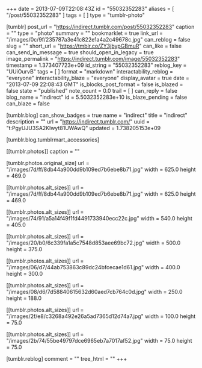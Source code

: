 +++
date = 2013-07-09T22:08:43Z
id = "55032352283"
aliases = [ "/post/55032352283" ]
tags = [ ]
type = "tumblr-photo"

[tumblr]
post_url = "https://indirect.tumblr.com/post/55032352283"
caption = ""
type = "photo"
summary = ""
bookmarklet = true
link_url = "/images/0c/9f/235787a3e41c822e1a4a2c49678c.jpg"
can_reblog = false
slug = ""
short_url = "https://tmblr.co/ZY3jbypGBmuR"
can_like = false
can_send_in_message = true
should_open_in_legacy = true
image_permalink = "https://indirect.tumblr.com/image/55032352283"
timestamp = 1.373407723e+09
id_string = "55032352283"
reblog_key = "UUiOurvB"
tags = [ ]
format = "markdown"
interactability_reblog = "everyone"
interactability_blaze = "everyone"
display_avatar = true
date = "2013-07-09 22:08:43 GMT"
is_blocks_post_format = false
is_blazed = false
state = "published"
note_count = 0.0
trail = [ ]
can_reply = false
blog_name = "indirect"
id = 5.5032352283e+10
is_blaze_pending = false
can_blaze = false

[tumblr.blog]
can_show_badges = true
name = "indirect"
title = "indirect"
description = ""
url = "https://indirect.tumblr.com/"
uuid = "t:PgyUJU3SA2Klwyt81UWAwQ"
updated = 1.738205153e+09

[tumblr.blog.tumblrmart_accessories]

[[tumblr.photos]]
caption = ""

[tumblr.photos.original_size]
url = "/images/7d/ff/8db44a900dd9b109ed7b6ebe8b71.jpg"
width = 625.0
height = 469.0

[[tumblr.photos.alt_sizes]]
url = "/images/7d/ff/8db44a900dd9b109ed7b6ebe8b71.jpg"
width = 625.0
height = 469.0

[[tumblr.photos.alt_sizes]]
url = "/images/74/91/a5a14f49f1fd4491733940ecc22c.jpg"
width = 540.0
height = 405.0

[[tumblr.photos.alt_sizes]]
url = "/images/20/b0/6c339fa1a5c7548d853aee69bc72.jpg"
width = 500.0
height = 375.0

[[tumblr.photos.alt_sizes]]
url = "/images/06/d7/44ab753863c89dc24bfcecae1d61.jpg"
width = 400.0
height = 300.0

[[tumblr.photos.alt_sizes]]
url = "/images/08/d6/7d58840615632d60aed7cb764c0d.jpg"
width = 250.0
height = 188.0

[[tumblr.photos.alt_sizes]]
url = "/images/2f/e8/c3268a492e26a5ad7365d12d74a7.jpg"
width = 100.0
height = 75.0

[[tumblr.photos.alt_sizes]]
url = "/images/2b/74/55be49797dce6965eb7a7017af52.jpg"
width = 75.0
height = 75.0

[tumblr.reblog]
comment = ""
tree_html = ""
+++
